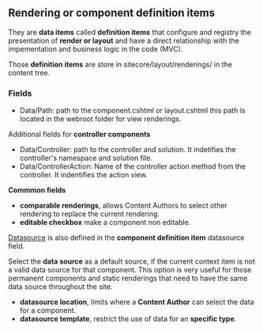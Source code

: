 ## Rendering or component definition items

They are **data items** called **definition items** that configure and registry the presentation of **render or layout** and have a direct relationship with the impementation and business logic in the code (MVC).

Those **definition items** are store in sitecore/layout/renderings/ in the content tree.

### Fields

- Data/Path: path to the component.cshtml or layout.cshtml
this path is located in the webroot folder for view renderings.

Additional fields for **controller components**

- Data/Controller: path to the controller and solution. It indetifies the controller's namespace and solution file.
- Data/ControllerAction: Name of the controller action method from the controller. It indentifies the action view.

**Commmon fields**

- **comparable renderings**, allows Content Authors to select other rendering to replace the current rendering.
- **editable checkbox** make a component non editable.

[Datasource](3_dataSource.md) is also defined in the **component definition item** datasource field.

Select the **data source** as a default source, if the current context item is not a valid data source for that component. This option is very useful for those permanent components and static renderings that need to have the same data source throughout the site.

- **datasource location**, limits where a **Content Author** can select the data for a component.
- **datasource template**, restrict the use of data for an **specific type**.